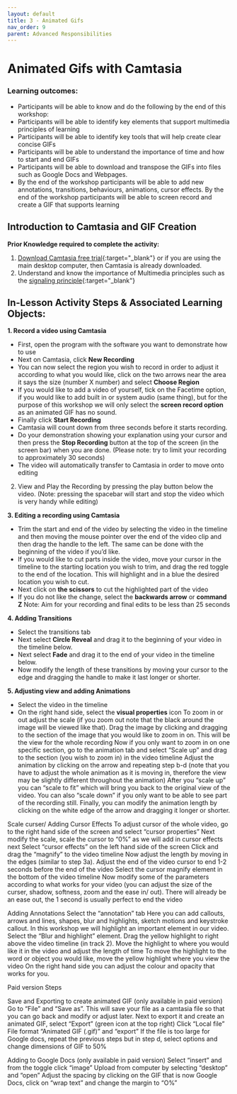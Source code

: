 ```yaml
---
layout: default
title: 3 - Animated Gifs
nav_order: 9
parent: Advanced Responsibilities
---
```


# Animated Gifs with Camtasia

### Learning outcomes:
- Participants will be able to know and do the following by the end of this workshop:
- Participants will be able to identify key elements that support multimedia principles of learning
- Participants will be able to identify key tools that will help create clear concise GIFs
- Participants will be able to understand the importance of time and how to start and end GIFs
- Participants will be able to download and transpose the GIFs into files such as Google Docs and Webpages.
- By the end of the workshop participants will be able to add new annotations, transitions, behaviours, animations, cursor effects. By the end of the workshop participants will be able to screen record and create a GIF that supports learning 

## Introduction to Camtasia and GIF Creation 
**Prior Knowledge required to complete the activity:**
1. [Download Camtasia free trial](https://www.techsmith.com/video-editor.html){:target="_blank"} or if you are using the main desktop computer, then Camtasia is already downloaded.
2. Understand and know the importance of Multimedia principles such as the [signaling principle](https://www.youtube.com/watch?time_continue=1&v=Xr1kOIFVD9E&feature=emb_logo){:target="_blank"}

## In-Lesson Activity Steps & Associated Learning Objects:
**1. Record a video using Camtasia**
  - First, open the program with the software you want to demonstrate how to use
  - Next on Camtasia, click **New Recording**
  - You can now select the region you wish to record in order to adjust it according to what you would like, click on the two arrows near the area it says the size (number X number) and select **Choose Region**
  - If you would like to add a video of yourself, tick on the Facetime option, if you would like to add built in or system audio (same thing), but for the purpose of this workshop we will only select the **screen record option** as an animated GIF has no sound.
  - Finally click **Start Recording**
  - Camtasia will count down from three seconds before it starts recording.
  - Do your demonstration showing your explanation using your cursor and then press the **Stop Recording** button at the top of the screen (in the screen bar) when you are done. (Please note: try to limit your recording to approximately 30 seconds)
  - The video will automatically transfer to Camtasia in order to move onto editing


2. View and Play the Recording by pressing the play button below the video. (Note: pressing the spacebar will start and stop the video which is very handy while editing)

**3. Editing a recording using Camtasia**
 - Trim the start and end of the video by selecting the video in the timeline and then moving the mouse pointer over the end of the video clip and then drag the handle to the left. The same can be done with the beginning of the video if you’d like.
 - If you would like to cut parts inside the video, move your cursor in the timeline to the starting location you wish to trim, and drag the red toggle to the end of the location. This will highlight and in a blue the desired location you wish to cut.
 - Next click on **the scissors** to cut the highlighted part of the video
 - If you do not like the change, select the **backwards arrow** or **command Z**
Note: Aim for your recording and final edits to be less than 25 seconds

**4. Adding Transitions**
- Select the transitions tab 
- Next select **Circle Reveal** and drag it to the beginning of your video in the timeline below.
- Next select **Fade** and drag it to the end of your video in the timeline below.
- Now modify the length of these transitions by moving your cursor to the edge and dragging the handle to make it last longer or shorter.

**5. Adjusting view and adding Animations** 
- Select the video in the timeline
- On the right hand side, select the **visual properties** icon 
To zoom in or out adjust the scale 
(if you zoom out note that the black around the image will be viewed like that). 
Drag the image by clicking and dragging to the section of the image that you would like to zoom in on. This will be the view for the whole recording 
Now if you only want to zoom in on one specific section, go to the animation tab and select “Scale up” and drag to the section (you wish to zoom in) in the video timeline
Adjust the animation by clicking on the arrow and repeating step b-d (note that you have to adjust the whole animation as it is moving in, therefore the view may be slightly different throughout the animation)
After you “scale up” you can “scale to fit” which will bring you back to the original view of the video. 
You can also “scale down” if you only want to be able to see part of the recording still.
Finally, you can modify the animation length by clicking on the white edge of the arrow and dragging it longer or shorter. 

Scale curser/ Adding Cursor Effects 
To adjust cursor of the whole video, go to the right hand side of the screen and select “cursor properties”
Next modify the scale, scale the cursor to “0%” as we will add in cursor effects next
Select “cursor effects” on the left hand side of the screen 
Click and drag the “magnify”  to the video timeline
Now adjust the length by moving in the edges (similar to step 3a). Adjust the end of the video cursor to end 1-2 seconds before the end of the video
Select the cursor magnify element in the bottom of the video timeline
Now modify some of the parameters according to what works for your video (you can adjust the size of the curser, shadow, softness, zoom and the ease in/ out). 
There will already be an ease out, the 1 second is usually perfect to end the video

Adding Annotations
Select the “annotation” tab
Here you can add callouts, arrows and lines, shapes, blur and highlights, sketch motions and keystroke callout. 
In this workshop we will highlight an important element in our video. 
Select the “Blur and highlight” element. 
Drag the yellow highlight to right above the video timeline (in track 2). 
Move the highlight to where you would like it in the video and adjust the length of time
To move the highlight to the word or object you would like, move the yellow highlight where you view the video 
On the right hand side you can adjust the colour and opacity that works for you.

Paid version Steps 

Save and Exporting to create animated GIF (only available in paid version)
Go to “File” and “Save as”. This will save your file as a camtasia file so that you can go back and modify or adjust later. 
Next to export it and create an animated GIF, select “Export” (green icon at the top right)
Click “Local file”
File format “Animated GIF (.gif)” and “export”
If the file is too large for Google docs, repeat the previous steps but in step d, select options and change dimensions of GIF to 50%

Adding to Google Docs (only available in paid version)
Select “insert” and from the toggle click “image”
Upload from computer by selecting “desktop” and “open”
Adjust the spacing by clicking on the GIF that is now Google Docs, click on “wrap text” and change the margin to “O%”
